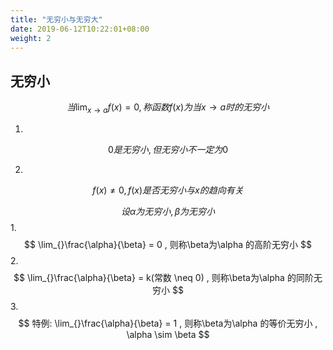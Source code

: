 ```yaml
---
title: "无穷小与无穷大"
date: 2019-06-12T10:22:01+08:00
weight: 2
---
```


## 无穷小

$$
当\lim_{x\rightarrow a}f(x) = 0, 称函数f(x) 为当x \to a 时的无穷小
$$

1.  
$$
0是无穷小,但无穷小不一定为0
$$

2.  
$$
f(x) \neq 0 , f(x) 是否无穷小与x的趋向有关
$$

$$
设 \alpha 为无穷小, \beta 为无穷小
$$
1.  
$$
\lim_{}\frac{\alpha}{\beta} = 0 , 则称\beta为\alpha 的高阶无穷小
$$
2. 
$$
\lim_{}\frac{\alpha}{\beta} = k(常数 \neq  0) , 则称\beta为\alpha 的同阶无穷小
$$
3. 
$$
特例: \lim_{}\frac{\alpha}{\beta} = 1 , 则称\beta为\alpha 的等价无穷小 ,  \alpha \sim \beta
$$

